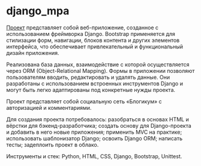 # django_mpa
[Проект](https://hix.pythonanywhere.com/)
представляет собой веб-приложение, созданное с использованием фреймворка Django. Bootstrap применяется для стилизации форм, навигации, блоков контента и других элементов интерфейса, что обеспечивает привлекательный и функциональный дизайн приложения.

Реализована база данных, взаимодействие с которой осуществляется через ORM (Object-Relational Mapping). Формы в приложении позволяют пользователям вводить, редактировать и удалять данные. Они разработаны с использованием встроенных инструментов Django и могут быть легко адаптированы под конкретные нужды проекта.

Проект представляет собой социальную сеть «Блогикум» с авторизацией и комментариями.

Для создания проекта потребовалось:
разобраться в основах HTML и вёрстки для бэкенд-разработчика;
создать основу для Django-проекта и добавить в него новые приложения;
применить MVC на практике;
использовать шаблонизатор Django;
освоить Django ORM;
написать тесты;
задеплоить проект в облако.

Инструменты и стек: Python, HTML, CSS, Django, Bootstrap, Unittest.
